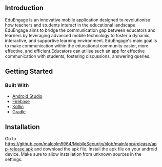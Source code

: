 ## Introduction
EduEngage is an innovative mobile application designed to revolutionise how teachers and students interact in the educational landscape. EduEngage aims to bridge the communication gap between educators and learners by leveraging advanced mobile technology to foster a dynamic, interactive, and supportive learning environment. EduEngage's main goal is to make communication within the educational community easier, more effective, and efficient.Educators can utilise such an app for effective communication with students, fostering discussions, answering queries.
## Getting Started
### Built With
* [Android Studio](https://developer.android.com/studio)
* [Firebase](https://firebase.google.com/)
* [Kotlin](https://kotlinlang.org/)
* [Gradle](https://gradle.org/)
## Installation
Go to https://github.com/malcolm5964/MobileSecurity/blob/main/app/release/app-release.apk and download the apk file. Install the apk file on your android device. Make sure to allow installation from unknown sources in the settings.